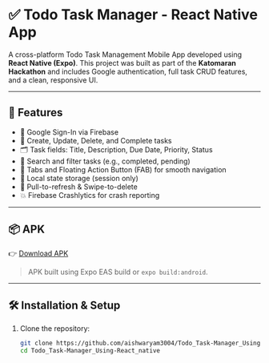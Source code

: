 # ✅ Todo Task Manager - React Native App

A cross-platform Todo Task Management Mobile App developed using **React Native (Expo)**. This project was built as part of the **Katomaran Hackathon** and includes Google authentication, full task CRUD features, and a clean, responsive UI.

---

## 🚀 Features

- 🔐 Google Sign-In via Firebase
- 📝 Create, Update, Delete, and Complete tasks
- 🗂️ Task fields: Title, Description, Due Date, Priority, Status
- 🔎 Search and filter tasks (e.g., completed, pending)
- 🧭 Tabs and Floating Action Button (FAB) for smooth navigation
- 📱 Local state storage (session only)
- 🎯 Pull-to-refresh & Swipe-to-delete
- 💥 Firebase Crashlytics for crash reporting

---

## 📦 APK

👉 [Download APK](https://drive.google.com/file/d/1KzD0vCVInfclN0G6tBjBdsVQSVLHngvp/view?usp=drive_link)

> APK built using Expo EAS build or `expo build:android`.

---

## 🛠️ Installation & Setup

1. Clone the repository:
   ```bash
   git clone https://github.com/aishwaryam3004/Todo_Task-Manager_Using-React_native.git
   cd Todo_Task-Manager_Using-React_native
